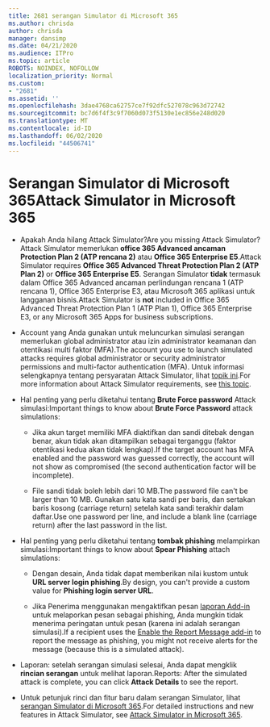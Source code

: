 ```yaml
---
title: 2681 serangan Simulator di Microsoft 365
ms.author: chrisda
author: chrisda
manager: dansimp
ms.date: 04/21/2020
ms.audience: ITPro
ms.topic: article
ROBOTS: NOINDEX, NOFOLLOW
localization_priority: Normal
ms.custom:
- "2681"
ms.assetid: ''
ms.openlocfilehash: 3dae4768ca62757ce7f92dfc527078c963d72742
ms.sourcegitcommit: bc7d6f4f3c9f7060d073f5130e1ec856e248d020
ms.translationtype: MT
ms.contentlocale: id-ID
ms.lasthandoff: 06/02/2020
ms.locfileid: "44506741"
---
```

# <a name="attack-simulator-in-microsoft-365"></a><span data-ttu-id="0c24c-102">Serangan Simulator di Microsoft 365</span><span class="sxs-lookup"><span data-stu-id="0c24c-102">Attack Simulator in Microsoft 365</span></span>

- <span data-ttu-id="0c24c-103">Apakah Anda hilang Attack Simulator?</span><span class="sxs-lookup"><span data-stu-id="0c24c-103">Are you missing Attack Simulator?</span></span> <span data-ttu-id="0c24c-104">Attack Simulator memerlukan **office 365 Advanced ancaman Protection Plan 2 (ATP rencana 2)** atau **Office 365 Enterprise E5**.</span><span class="sxs-lookup"><span data-stu-id="0c24c-104">Attack Simulator requires **Office 365 Advanced Threat Protection Plan 2 (ATP Plan 2)** or **Office 365 Enterprise E5**.</span></span> <span data-ttu-id="0c24c-105">Serangan Simulator **tidak** termasuk dalam Office 365 Advanced ancaman perlindungan rencana 1 (ATP rencana 1), Office 365 Enterprise E3, atau Microsoft 365 aplikasi untuk langganan bisnis.</span><span class="sxs-lookup"><span data-stu-id="0c24c-105">Attack Simulator is **not** included in Office 365 Advanced Threat Protection Plan 1 (ATP Plan 1), Office 365 Enterprise E3, or any Microsoft 365 Apps for business subscriptions.</span></span>

- <span data-ttu-id="0c24c-106">Account yang Anda gunakan untuk meluncurkan simulasi serangan memerlukan global administrator atau izin administrator keamanan dan otentikasi multi faktor (MFA).</span><span class="sxs-lookup"><span data-stu-id="0c24c-106">The account you use to launch simulated attacks requires global administrator or security administrator permissions and multi-factor authentication (MFA).</span></span> <span data-ttu-id="0c24c-107">Untuk informasi selengkapnya tentang persyaratan Attack Simulator, lihat [topik ini](https://docs.microsoft.com/microsoft-365/security/office-365-security/attack-simulator).</span><span class="sxs-lookup"><span data-stu-id="0c24c-107">For more information about Attack Simulator requirements, see [this topic](https://docs.microsoft.com/microsoft-365/security/office-365-security/attack-simulator).</span></span>

- <span data-ttu-id="0c24c-108">Hal penting yang perlu diketahui tentang **Brute Force password** Attack simulasi:</span><span class="sxs-lookup"><span data-stu-id="0c24c-108">Important things to know about **Brute Force Password** attack simulations:</span></span>

  - <span data-ttu-id="0c24c-109">Jika akun target memiliki MFA diaktifkan dan sandi ditebak dengan benar, akun tidak akan ditampilkan sebagai terganggu (faktor otentikasi kedua akan tidak lengkap).</span><span class="sxs-lookup"><span data-stu-id="0c24c-109">If the target account has MFA enabled and the password was guessed correctly, the account will not show as compromised (the second authentication factor will be incomplete).</span></span>

  - <span data-ttu-id="0c24c-110">File sandi tidak boleh lebih dari 10 MB.</span><span class="sxs-lookup"><span data-stu-id="0c24c-110">The password file can't be larger than 10 MB.</span></span> <span data-ttu-id="0c24c-111">Gunakan satu kata sandi per baris, dan sertakan baris kosong (carriage return) setelah kata sandi terakhir dalam daftar.</span><span class="sxs-lookup"><span data-stu-id="0c24c-111">Use one password per line, and include a blank line (carriage return) after the last password in the list.</span></span>

- <span data-ttu-id="0c24c-112">Hal penting yang perlu diketahui tentang **tombak phishing** melampirkan simulasi:</span><span class="sxs-lookup"><span data-stu-id="0c24c-112">Important things to know about **Spear Phishing** attach simulations:</span></span>

  - <span data-ttu-id="0c24c-113">Dengan desain, Anda tidak dapat memberikan nilai kustom untuk **URL server login phishing**.</span><span class="sxs-lookup"><span data-stu-id="0c24c-113">By design, you can't provide a custom value for **Phishing login server URL**.</span></span>

  - <span data-ttu-id="0c24c-114">Jika Penerima menggunakan mengaktifkan pesan [laporan Add-in](https://docs.microsoft.com/microsoft-365/security/office-365-security/enable-the-report-message-add-in) untuk melaporkan pesan sebagai phishing, Anda mungkin tidak menerima peringatan untuk pesan (karena ini adalah serangan simulasi).</span><span class="sxs-lookup"><span data-stu-id="0c24c-114">If a recipient uses the [Enable the Report Message add-in](https://docs.microsoft.com/microsoft-365/security/office-365-security/enable-the-report-message-add-in) to report the message as phishing, you might not receive alerts for the message (because this is a simulated attack).</span></span>

- <span data-ttu-id="0c24c-115">Laporan: setelah serangan simulasi selesai, Anda dapat mengklik **rincian serangan** untuk melihat laporan.</span><span class="sxs-lookup"><span data-stu-id="0c24c-115">Reports: After the simulated attack is complete, you can click **Attack Details** to see the report.</span></span>

- <span data-ttu-id="0c24c-116">Untuk petunjuk rinci dan fitur baru dalam serangan Simulator, lihat [serangan Simulator di Microsoft 365](https://docs.microsoft.com/microsoft-365/security/office-365-security/attack-simulator).</span><span class="sxs-lookup"><span data-stu-id="0c24c-116">For detailed instructions and new features in Attack Simulator, see [Attack Simulator in Microsoft 365](https://docs.microsoft.com/microsoft-365/security/office-365-security/attack-simulator).</span></span>
